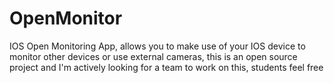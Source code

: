# OpenMonitor
IOS Open Monitoring App, allows you to make use of your IOS device to monitor other devices or use external cameras, this is an open source project and I'm actively looking for a team to work on this, students feel free
